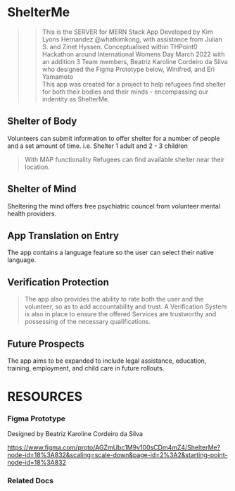 # ShelterMe #

>> This is the SERVER for MERN Stack App Developed by Kim Lyons Hernandez @whatkimkong, with assistance from Julian S. and Zinet Hyssen.
>> Conceptualised within THPoint0 Hackathon around International Womens Day March 2022 with an addition 3 Team members, Beatriz Karoline Cordeiro da Silva who designed the Figma Prototype below, Winifred, and Eri Yamamoto   
This app was created for a project to help refugees find shelter for both their bodies and their minds - encompassing our indentity as ShelterMe.
## Shelter of Body
Volunteers can submit information to offer shelter for a number of people and a set amount of time.
i.e. Shelter 1 adult and 2 - 3 children

> With MAP functionality 
Refugees can find available shelter near their location.

## Shelter of Mind
Sheltering the mind offers free psychiatric councel from volunteer mental health providers.

## App Translation on Entry
The app contains a language feature so the user can select their native language.

## Verification Protection
> The app also provides the ability to rate both the user and the volunteer, so as to add accountability and trust.
> A Verification System is also in place to ensure the offered Services are trustworthy and possessing of the necessary qualifications.

## Future Prospects
The app aims to be expanded to include legal assistance, education, training, employment, and child care in future rollouts.


# RESOURCES #
### Figma Prototype 
Designed by Beatriz Karoline Cordeiro da Silva

https://www.figma.com/proto/AGZmUbc1M9v100sCDm4mZ4/ShelterMe?node-id=18%3A832&scaling=scale-down&page-id=2%3A2&starting-point-node-id=18%3A832 

### Related Docs




